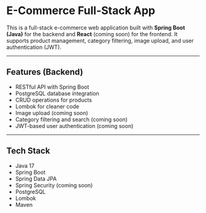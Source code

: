 # E-Commerce Full-Stack App

This is a full-stack e-commerce web application built with **Spring Boot (Java)** for the backend and **React** (coming soon) for the frontend. It supports product management, category filtering, image upload, and user authentication (JWT).

---

## Features (Backend)

- RESTful API with Spring Boot
- PostgreSQL database integration
- CRUD operations for products
- Lombok for cleaner code
- Image upload (coming soon)
- Category filtering and search (coming soon)
- JWT-based user authentication (coming soon)

---

## Tech Stack

- Java 17
- Spring Boot
- Spring Data JPA
- Spring Security (coming soon)
- PostgreSQL
- Lombok
- Maven
